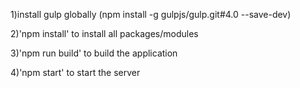 1)install gulp globally (npm install -g gulpjs/gulp.git#4.0 --save-dev)

2)'npm install' to install all packages/modules

3)'npm run build' to build the application

4)'npm start' to start the server 
